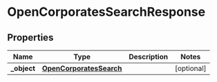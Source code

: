

# OpenCorporatesSearchResponse

## Properties

Name | Type | Description | Notes
------------ | ------------- | ------------- | -------------
**_object** | [**OpenCorporatesSearch**](OpenCorporatesSearch.md) |  |  [optional]



